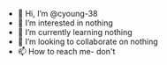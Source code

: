 - 👋 Hi, I’m @cyoung-38
- 👀 I’m interested in nothing
- 🌱 I’m currently learning nothing
- 💞️ I’m looking to collaborate on nothing
- 📫 How to reach me- don't

<!---
cyoung-38/cyoung-38 is a ✨ special ✨ repository because its `README.md` (this file) appears on your GitHub profile.
You can click the Preview link to take a look at your changes.
--->
